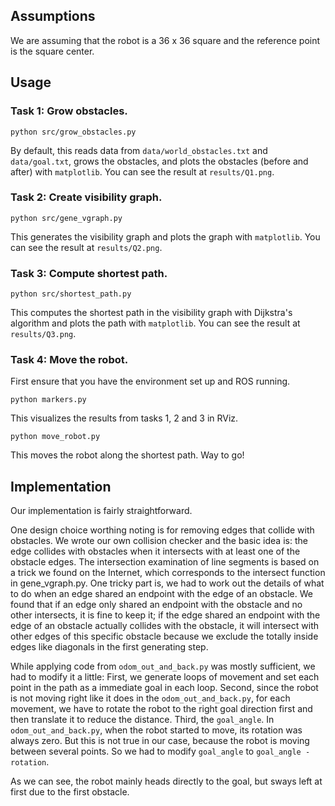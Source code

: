 ## Assumptions

We are assuming that the robot is a 36 x 36 square and the reference point is the square center.

## Usage

### Task 1: Grow obstacles.

`python src/grow_obstacles.py`

By default, this reads data from `data/world_obstacles.txt` and `data/goal.txt`, grows the obstacles, and plots the obstacles (before and after) with `matplotlib`. You can see the result at `results/Q1.png`.

### Task 2: Create visibility graph.

`python src/gene_vgraph.py`

This generates the visibility graph and plots the graph with `matplotlib`. You can see the result at `results/Q2.png`.

### Task 3: Compute shortest path.

`python src/shortest_path.py`

This computes the shortest path in the visibility graph with Dijkstra's algorithm and plots the path with `matplotlib`. You can see the result at `results/Q3.png`.

### Task 4: Move the robot.

First ensure that you have the environment set up and ROS running.

`python markers.py`

This visualizes the results from tasks 1, 2 and 3 in RViz.

`python move_robot.py`

This moves the robot along the shortest path. Way to go!

## Implementation

Our implementation is fairly straightforward. 

One design choice worthing noting is for removing edges that collide with obstacles. We wrote our own collision checker and the basic idea is: the edge collides with obstacles when it intersects with at least one of the obstacle edges. The intersection examination of line segments is based on a trick we found on the Internet, which corresponds to the intersect function in gene_vgraph.py. One tricky part is, we had to work out the details of what to do when an edge shared an endpoint with the edge of an obstacle. We found that if an edge only shared an endpoint with the obstacle and no other intersects, it is fine to keep it; if the edge shared an endpoint with the edge of an obstacle actually collides with the obstacle, it will intersect with other edges of this specific obstacle because we exclude the totally inside edges like diagonals in the first generating step.

While applying code from `odom_out_and_back.py` was mostly sufficient, we had to modify it a little:
First, we generate loops of movement and set each point in the path as a immediate goal in each loop. 
Second, since the robot is not moving right like it does in the `odom_out_and_back.py`, for each movement, we have to rotate the robot to the right goal direction first and then translate it to reduce the distance. 
Third, the `goal_angle`. In `odom_out_and_back.py`, when the robot started to move, its rotation was always zero. But this is not true in our case, because the robot is moving between several points. So we had to modify `goal_angle` to `goal_angle - rotation`.

As we can see, the robot mainly heads directly to the goal, but sways left at first due to the first obstacle.
